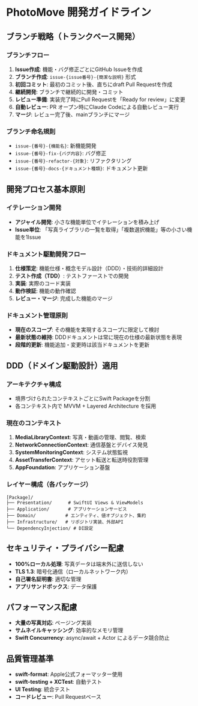 # PhotoMove 開発ガイドライン

## ブランチ戦略（トランクベース開発）

### ブランチフロー
1. **Issue作成**: 機能・バグ修正ごとにGitHub Issueを作成
2. **ブランチ作成**: `issue-{issue番号}-{簡潔な説明}` 形式
3. **初回コミット**: 最初のコミット後、直ちにdraft Pull Requestを作成
4. **継続開発**: ブランチで継続的に開発・コミット
5. **レビュー準備**: 実装完了時にPull Requestを「Ready for review」に変更
6. **自動レビュー**: PR オープン時にClaude Codeによる自動レビュー実行
7. **マージ**: レビュー完了後、mainブランチにマージ

### ブランチ命名規則
- `issue-{番号}-{機能名}`: 新機能開発
- `issue-{番号}-fix-{バグ内容}`: バグ修正
- `issue-{番号}-refactor-{対象}`: リファクタリング
- `issue-{番号}-docs-{ドキュメント種類}`: ドキュメント更新

## 開発プロセス基本原則

### イテレーション開発
- **アジャイル開発**: 小さな機能単位でイテレーションを積み上げ
- **Issue単位**: 「写真ライブラリの一覧を取得」「複数選択機能」等の小さい機能を1Issue

### ドキュメント駆動開発フロー
1. **仕様策定**: 機能仕様・概念モデル設計（DDD）・技術的詳細設計
2. **テスト作成（TDD）**: テストファーストでの開発
3. **実装**: 実際のコード実装
4. **動作検証**: 機能の動作確認
5. **レビュー・マージ**: 完成した機能のマージ

### ドキュメント管理原則
- **現在のスコープ**: その機能を実現するスコープに限定して検討
- **最新状態の維持**: DDDドキュメントは常に現在の仕様の最新状態を表現
- **段階的更新**: 機能追加・変更時は該当ドキュメントを更新

## DDD（ドメイン駆動設計）適用

### アーキテクチャ構成
- 境界づけられたコンテキストごとにSwift Packageを分割
- 各コンテキスト内で MVVM + Layered Architecture を採用

### 現在のコンテキスト
1. **MediaLibraryContext**: 写真・動画の管理、閲覧、検索
2. **NetworkConnectionContext**: 通信基盤とデバイス発見
3. **SystemMonitoringContext**: システム状態監視
4. **AssetTransferContext**: アセット転送と転送時役割管理
5. **AppFoundation**: アプリケーション基盤

### レイヤー構成（各パッケージ）
```
[Package]/
├── Presentation/      # SwiftUI Views & ViewModels
├── Application/       # アプリケーションサービス
├── Domain/           # エンティティ、値オブジェクト、集約
├── Infrastructure/   # リポジトリ実装、外部API
└── DependencyInjection/ # DI設定
```

## セキュリティ・プライバシー配慮
- **100%ローカル処理**: 写真データは端末外に送信しない
- **TLS 1.3**: 暗号化通信（ローカルネットワーク内）
- **自己署名証明書**: 適切な管理
- **アプリサンドボックス**: データ保護

## パフォーマンス配慮
- **大量の写真対応**: ページング実装
- **サムネイルキャッシング**: 効率的なメモリ管理
- **Swift Concurrency**: async/await + Actor によるデータ競合防止

## 品質管理基準
- **swift-format**: Apple公式フォーマッター使用
- **swift-testing + XCTest**: 自動テスト
- **UI Testing**: 統合テスト
- **コードレビュー**: Pull Requestベース